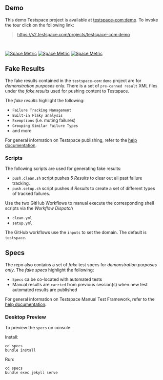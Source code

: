 ## Demo 
This demo Testspace project is available at [testspace-com:demo](https://s2.testspace.com/projects/testspace-com:demo). To invoke the tour click on the following link: 

> https://s2.testspace.com/projects/testspace-com:demo

<br>

[![Space Metric](https://s2.testspace.com/spaces/145811/badge?token=abd9fb053d807511f04d580d4a33c0c339f83f9b)](https://s2.testspace.com/spaces/145811?utm_campaign=badge&utm_medium=referral&utm_source=test "Test Cases") [![Space Metric](https://s2.testspace.com/spaces/145811/metrics/158512/badge?token=5f668b3435e44885d4891097ee77f89dd2df4862)](https://s2.testspace.com/spaces/145811/current/Code%20Coverage?utm_campaign=badge&utm_medium=referral&utm_source=coverage "Code Coverage (lines)") [![Space Metric](https://s2.testspace.com/spaces/145811/metrics/152878/badge?token=a4490c3a7bcae7a2c5c65e72706b820c463608d5)](https://s2.testspace.com/spaces/145811/current/Issues?utm_campaign=badge&utm_medium=referral&utm_source=issues "Issues")

## Fake Results
The fake results contained in the `testspace-com:demo` project are for *demonstration purposes* only. There is a set of `pre-canned result` XML files under the *fake.results* used for pushing content to Testspace. 

The *fake results* highlight the following:

- `Failure Tracking Management`
- `Built-in Flaky analysis`
- `Exemptions` (i.e. muting failures)
- `Grouping Similar Failure Types`
- and more

For general information on Testspace publishing, refer to the [help documentation](https://help.testspace.com/publish/overview).

### Scripts 

The following scripts are used for generating fake results:

- `push.clean.sh` script pushes *5 Results* to clear out all past failure tracking. 
- `push.setup.sh` script pushes *4 Results* to create a set of different types of tracked failures. 

Use the two GitHub Workflows to manual execute the corresponding shell scripts via the *Workflow Dispatch*
- `clean.yml`
- `setup.yml`

The GitHub workflows use the `inputs` to set the domain. The default is `testspace`. 

## Specs
The repo also contains a set of *fake* test specs for *demonstration purposes only*. The *fake specs* highlight the following:

- `Specs` ca be co-located with automated tests 
- Manual results are `carried` from previous session(s) when new test automated results are published


For general information on Testspace Manual Test Framework, refer to the [help documentation](https://help.testspace.com/manual/overview).

### Desktop Preview
To preview the `specs` on console:

Install:
```
cd specs
bundle install
```

Run:
```
cd specs
bundle exec jekyll serve
```
